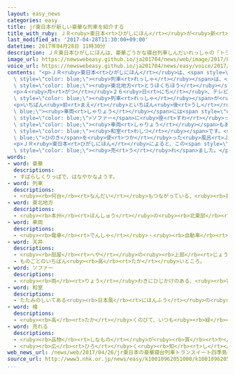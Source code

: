 ```yaml
---
layout: easy_news
categories: easy
title: jr東日本が新しい豪華な列車を紹介する
title_with_ruby: ＪＲ<ruby>東日本<rt>ひがしにほん</rt></ruby>が<ruby>新<rt>あたら</rt></ruby>しい<ruby>豪華<rt>ごうか</rt></ruby>な<ruby>列車<rt>れっしゃ</rt></ruby>を<ruby>紹介<rt>しょうかい</rt></ruby>する
last_modified_at: '2017-04-28T11:30:00+09:00'
datetime: 2017年04月28日 11時30分
description: ＪＲ東日本ひがしにほんは、豪華ごうかな寝台列車しんだいれっしゃの「トランスイート四季島しきしま」を５月がつ１日ついたちから運転うんてんします。
image_url: https://newswebeasy.github.io/ja201704/news/web/image/2017/04/28/k10010962051000.jpg
voice_url: https://newswebeasy.github.io/ja201704/news/easy/voice/2017/04/28/k10010962051000.mp3
contents: "<p>ＪＲ<ruby>東日本<rt>ひがしにほん</rt></ruby>は、<span style=\"color: blue;\"><ruby>豪華<rt>ごうか</rt></ruby></span>な<ruby>寝台列車<rt>しんだいれっしゃ</rt></ruby>の「トランスイート<ruby>四季島<rt>しきしま</rt></ruby>」を５<ruby>月<rt>がつ</rt></ruby><ruby>１日<rt>ついたち</rt></ruby>から<ruby>運転<rt>うんてん</rt></ruby>します。この<span\
  \ style=\"color: blue;\"><ruby>列車<rt>れっしゃ</rt></ruby></span>は、<ruby>東京<rt>とうきょう</rt></ruby>の<ruby>上野駅<rt>うえのえき</rt></ruby>を<ruby>出発<rt>しゅっぱつ</rt></ruby>して、<span\
  \ style=\"color: blue;\"><ruby>東北地方<rt>とうほくちほう</rt></ruby></span>や<ruby>北海道<rt>ほっかいどう</rt></ruby>などを<ruby>回<rt>まわ</rt></ruby>ります。ベッドがある<ruby>部屋<rt>へや</rt></ruby>やレストランなどがあって、ホテルのように<ruby>泊<rt>と</rt></ruby>まりながら<ruby>旅行<rt>りょこう</rt></ruby>ができます。</p>\n\
  <p>４<ruby>月<rt>がつ</rt></ruby>２６<ruby>日<rt>にち</rt></ruby>、テレビや<ruby>新聞<rt>しんぶん</rt></ruby>などに<ruby>紹介<rt>しょうかい</rt></ruby>するため、この<span\
  \ style=\"color: blue;\"><ruby>列車<rt>れっしゃ</rt></ruby></span>が<ruby>上野駅<rt>うえのえき</rt></ruby>と<ruby>宇都宮駅<rt>うつのみやえき</rt></ruby>の<ruby>間<rt>あいだ</rt></ruby>を<ruby>走<rt>はし</rt></ruby>りました。</p>\n\
  <p>いちばん<ruby>前<rt>まえ</rt></ruby>といちばん<ruby>後<rt>うし</rt></ruby>ろの<span style=\"color:\
  \ blue;\"><ruby>車両<rt>しゃりょう</rt></ruby></span>には<span style=\"color: blue;\"><ruby>天井<rt>てんじょう</rt></ruby></span>まで<ruby>大<rt>おお</rt></ruby>きな<ruby>窓<rt>まど</rt></ruby>があって、<span\
  \ style=\"color: blue;\">ソファー</span>に<ruby>座<rt>すわ</rt></ruby>って<ruby>周<rt>まわ</rt></ruby>りの<ruby>景色<rt>けしき</rt></ruby>を<ruby>見<rt>み</rt></ruby>ることができます。ピアノを<ruby>聞<rt>き</rt></ruby>きながらお<ruby>酒<rt>さけ</rt></ruby>を<ruby>飲<rt>の</rt></ruby>むことができる<span\
  \ style=\"color: blue;\"><ruby>車両<rt>しゃりょう</rt></ruby></span>もあります。いちばん<ruby>値段<rt>ねだん</rt></ruby>が<ruby>高<rt>たか</rt></ruby>い<ruby>部屋<rt>へや</rt></ruby>は２<ruby>階<rt>かい</rt></ruby><ruby>建<rt>だ</rt></ruby>てで、１<ruby>階<rt>かい</rt></ruby>にベッドがあって、２<ruby>階<rt>かい</rt></ruby>は<span\
  \ style=\"color: blue;\"><ruby>和室<rt>わしつ</rt></ruby></span>です。<span style=\"color:\
  \ blue;\">ひのき</span>を<ruby>使<rt>つか</rt></ruby>った<ruby>風呂<rt>ふろ</rt></ruby>もあります。</p>\n\
  <p>ＪＲ<ruby>東日本<rt>ひがしにほん</rt></ruby>によると、この<span style=\"color: blue;\"><ruby>列車<rt>れっしゃ</rt></ruby></span>の<ruby>切符<rt>きっぷ</rt></ruby>は３２<ruby>万<rt>まん</rt></ruby><ruby>円<rt>えん</rt></ruby>〜１１５<ruby>万<rt>まん</rt></ruby><ruby>円<rt>えん</rt></ruby>で<ruby>高<rt>たか</rt></ruby>いですが、<ruby>来年<rt>らいねん</rt></ruby>３<ruby>月<rt>がつ</rt></ruby>まで<ruby>全部<rt>ぜんぶ</rt></ruby><span\
  \ style=\"color: blue;\"><ruby>売<rt>う</rt></ruby>れ</span>ました。</p>\n<p></p>\n<p></p>"
words:
- word: 豪華
  descriptions:
  - すばらしくりっぱで、はなやかなようす。
- word: 列車
  descriptions:
  - <ruby><rb>何台</rb><rt>なんだい</rt></ruby>もつながっている、<ruby><rb>客車</rb><rt>きゃくしゃ</rt></ruby>や<ruby><rb>貨車</rb><rt>かしゃ</rt></ruby>。
- word: 東北地方
  descriptions:
  - <ruby><rb>本州</rb><rt>ほんしゅう</rt></ruby>の<ruby><rb>北東部</rb><rt>ほくとうぶ</rt></ruby>にあたる<ruby><rb>地方</rb><rt>ちほう</rt></ruby>。<ruby><rb>青森</rb><rt>あおもり</rt></ruby>・<ruby><rb>秋田</rb><rt>あきた</rt></ruby>・<ruby><rb>岩手</rb><rt>いわて</rt></ruby>・<ruby><rb>宮城</rb><rt>みやぎ</rt></ruby>・<ruby><rb>山形</rb><rt>やまがた</rt></ruby>・<ruby><rb>福島</rb><rt>ふくしま</rt></ruby>の<ruby><rb>六県</rb><rt>ろっけん</rt></ruby>がある。
- word: 車両
  descriptions:
  - <ruby><rb>電車</rb><rt>でんしゃ</rt></ruby>・<ruby><rb>自動車</rb><rt>じどうしゃ</rt></ruby>などのこと。また、その<ruby><rb>一台</rb><rt>いちだい</rt></ruby><ruby><rb>一台</rb><rt>いちだい</rt></ruby>。
- word: 天井
  descriptions:
  - <ruby><rb>部屋</rb><rt>へや</rt></ruby>の<ruby><rb>上部</rb><rt>じょうぶ</rt></ruby>に<ruby><rb>板</rb><rt>いた</rt></ruby>を<ruby><rb>張</rb><rt>は</rt></ruby>ったもの。また、その<ruby><rb>部分</rb><rt>ぶぶん</rt></ruby>。
  - ものごとのいちばん<ruby><rb>高</rb><rt>たか</rt></ruby>いところ。
- word: ソファー
  descriptions:
  - <ruby><rb>両</rb><rt>りょう</rt></ruby>わきにひじかけのある、<ruby><rb>背</rb><rt>せ</rt></ruby>もたれのついた<ruby><rb>長</rb><rt>なが</rt></ruby>いす。
- word: 和室
  descriptions:
  - たたみのしいてある<ruby><rb>日本風</rb><rt>にほんふう</rt></ruby>の<ruby><rb>部屋</rb><rt>へや</rt></ruby>。<ruby><rb>日本間</rb><rt>にほんま</rt></ruby>。
- word: 檜
  descriptions:
  - <ruby><rb>高</rb><rt>たか</rt></ruby>くのびて、いつも<ruby><rb>緑</rb><rt>みどり</rt></ruby>の<ruby><rb>葉</rb><rt>は</rt></ruby>のある<ruby><rb>木</rb><rt>き</rt></ruby>。<ruby><rb>材木</rb><rt>ざいもく</rt></ruby>は、つやがあって<ruby><rb>水</rb><rt>みず</rt></ruby>にも<ruby><rb>強</rb><rt>つよ</rt></ruby>いので、いちばん<ruby><rb>上等</rb><rt>じょうとう</rt></ruby>とされる。
- word: 売れる
  descriptions:
  - <ruby><rb>品物</rb><rt>しなもの</rt></ruby>が<ruby><rb>買</rb><rt>か</rt></ruby>われる。
  - <ruby><rb>広</rb><rt>ひろ</rt></ruby>く<ruby><rb>知</rb><rt>し</rt></ruby>られる。
web_news_url: /news/web/2017/04/26/jr東日本の豪華寝台列車トランスイート四季島公開/
source_url: http://www3.nhk.or.jp/news/easy/k10010962051000/k10010962051000.html
...
```

